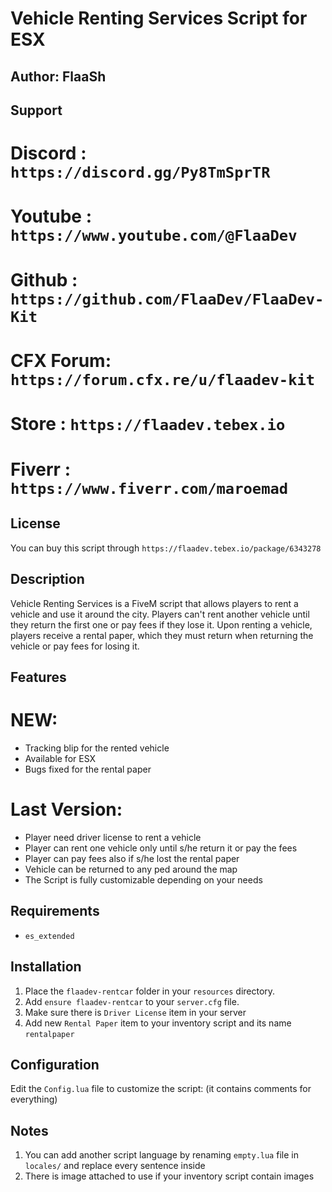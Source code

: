 # Vehicle Renting Services Script for ESX

## Author: FlaaSh

## Support
# Discord  : `https://discord.gg/Py8TmSprTR`
# Youtube  : `https://www.youtube.com/@FlaaDev`
# Github   : `https://github.com/FlaaDev/FlaaDev-Kit`
# CFX Forum: `https://forum.cfx.re/u/flaadev-kit`
# Store    : `https://flaadev.tebex.io`
# Fiverr   : `https://www.fiverr.com/maroemad`

## License
You can buy this script through `https://flaadev.tebex.io/package/6343278`

## Description
Vehicle Renting Services is a FiveM script that allows players to rent a vehicle and use it around the city.
Players can't rent another vehicle until they return the first one or pay fees if they lose it.
Upon renting a vehicle, players receive a rental paper, which they must return when returning the vehicle or pay fees for losing it.

## Features
# NEW:
- Tracking blip for the rented vehicle
- Available for ESX
- Bugs fixed for the rental paper
# Last Version:
- Player need driver license to rent a vehicle
- Player can rent one vehicle only until s/he return it or pay the fees
- Player can pay fees also if s/he lost the rental paper
- Vehicle can be returned to any ped around the map
- The Script is fully customizable depending on your needs

## Requirements
- `es_extended`

## Installation
1. Place the `flaadev-rentcar` folder in your `resources` directory.
2. Add `ensure flaadev-rentcar` to your `server.cfg` file.
3. Make sure there is `Driver License` item in your server
4. Add new `Rental Paper` item to your inventory script and its name `rentalpaper` 

## Configuration
Edit the `Config.lua` file to customize the script: (it contains comments for everything)

## Notes
1. You can add another script language by renaming `empty.lua` file in `locales/` and replace every sentence inside
2. There is image attached to use if your inventory script contain images